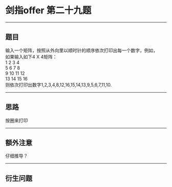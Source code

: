 # 剑指offer 第二十九题 
***
## 题目 
输入一个矩阵，按照从外向里以顺时针的顺序依次打印出每一个数字，例如，  
如果输入如下4 X 4矩阵：   
1  2  3  4  
5  6  7  8  
9 10 11 12  
13 14 15 16  
则依次打印出数字1,2,3,4,8,12,16,15,14,13,9,5,6,7,11,10.
***
## 思路
按圈来打印
***
## 额外注意 
仔细推导？
***
## 衍生问题


